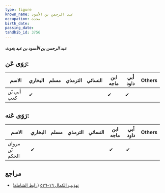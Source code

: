 ```yaml
---
type: figure
known_name: عبد الرحمن بن الأسود
occupation: محدث
birth_date:
passing_date:
tahdhib_id: 3756
---
```

##### عبد الرحمن بن الأسود بن عبد يغوث

## رَوَى عَن:
| الاسم       | البخاري | مسلم | الترمذي | النسائي | ابن ماجه | أبي داود | Others |
| ----------- | ------- | ---- | ------- | ------- | -------- | -------- | ------ |
| أبي بْن كعب | ✔       |      |         |         | ✔        | ✔        |        |
## رَوَى عَنه:
| الاسم           | البخاري | مسلم | الترمذي | النسائي | ابن ماجه | أبي داود | Others |
| --------------- | ------- | ---- | ------- | ------- | -------- | -------- | ------ |
| مروان بْن الحكم | ✔       |      |         |         | ✔        | ✔        |        |
## مراجع
- [تهذيب الكمال ١٦-٥٢٦](obsidian://open?vault=Tahdhib-al-Kamal&file=Figures/٣٧٥٦-عبد%20الرحمن%20بن%20الأسود%20بن%20عبد%20يغوث) ([رابط الشاملة](https://shamela.ws/book/3722/8519))